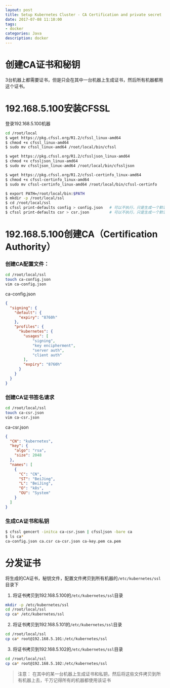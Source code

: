 ```yaml
---
layout: post
title: Setup Kubernetes Cluster - CA Certification and private secret
date: 2017-07-08 11:10:00
tags:
- docker
categories: Java
description: docker
---
```


# 创建CA证书和秘钥

3台机器上都需要证书，但是只会在其中一台机器上生成证书，然后所有机器都用这个证书。

# 192.168.5.100安装CFSSL
登录192.168.5.100机器

```bash
cd /root/local
$ wget https://pkg.cfssl.org/R1.2/cfssl_linux-amd64
$ chmod +x cfssl_linux-amd64
$ sudo mv cfssl_linux-amd64 /root/local/bin/cfssl

$ wget https://pkg.cfssl.org/R1.2/cfssljson_linux-amd64
$ chmod +x cfssljson_linux-amd64
$ sudo mv cfssljson_linux-amd64 /root/local/bin/cfssljson

$ wget https://pkg.cfssl.org/R1.2/cfssl-certinfo_linux-amd64
$ chmod +x cfssl-certinfo_linux-amd64
$ sudo mv cfssl-certinfo_linux-amd64 /root/local/bin/cfssl-certinfo

$ export PATH=/root/local/bin:$PATH
$ mkdir -p /root/local/ssl
$ cd /root/local/ssl
$ cfssl print-defaults config > config.json   # 可以不执行，只是生成一个默认的模板 
$ cfssl print-defaults csr > csr.json         # 可以不执行，只是生成一个默认的模板
```

<!-- more -->

# 192.168.5.100创建CA（Certification Authority）
### 创建CA配置文件：
```bash
cd /root/local/ssl
touch ca-config.json
vim ca-config.json
```

ca-config.json
```json
{
  "signing": {
    "default": {
      "expiry": "8760h"
    },
    "profiles": {
      "kubernetes": {
        "usages": [
            "signing",
            "key encipherment",
            "server auth",
            "client auth"
        ],
        "expiry": "8760h"
      }
    }
  }
}
```
### 创建CA证书签名请求
```bash
cd /root/local/ssl
touch ca-csr.json
vim ca-csr.json
```
ca-csr.json
```json
{
  "CN": "kubernetes",
  "key": {
    "algo": "rsa",
    "size": 2048
  },
  "names": [
    {
      "C": "CN",
      "ST": "BeiJing",
      "L": "BeiJing",
      "O": "k8s",
      "OU": "System"
    }
  ]
}
```
### 生成CA证书和私钥
```bash
$ cfssl gencert -initca ca-csr.json | cfssljson -bare ca
$ ls ca*
ca-config.json ca.csr ca-csr.json ca-key.pem ca.pem
```

# 分发证书
将生成的CA证书，秘钥文件，配置文件拷贝到所有机器的`/etc/kubernetes/ssl`目录下        
1. 将证书拷贝到192.168.5.100的`/etc/kubernetes/ssl`目录
```bash
mkdir -p /etc/kubernetes/ssl
cd /root/local/ssl
cp ca* /etc/kubernetes/ssl
```
2. 将证书拷贝到192.168.5.101的`/etc/kubernetes/ssl`目录
```bash
cd /root/local/ssl
cp ca* root@192.168.5.101:/etc/kubernetes/ssl
```
3. 将证书拷贝到192.168.5.102的`/etc/kubernetes/ssl`目录
```bash
cd /root/local/ssl
cp ca* root@192.168.5.102:/etc/kubernetes/ssl
```

> 注意： 在其中的某一台机器上生成证书和私钥，然后将这些文件拷贝到所有机器上去，千万记得所有的机器都使用该证书




